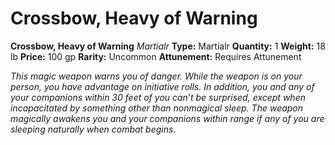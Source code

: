 # Crossbow, Heavy of Warning

**Crossbow, Heavy of Warning**
_Martialr_
**Type:** Martialr
**Quantity:** 1
**Weight:** 18 lb
**Price:** 100 gp
**Rarity:** Uncommon
**Attunement:** Requires Attunement

*This magic weapon warns you of danger. While the weapon is on your person, you have advantage on initiative rolls. In addition, you and any of your companions within 30 feet of you can’t be surprised, except when incapacitated by something other than nonmagical sleep. The weapon magically awakens you and your companions within range if any of you are sleeping naturally when comb<span class="No-Break">at begins.</span>*
